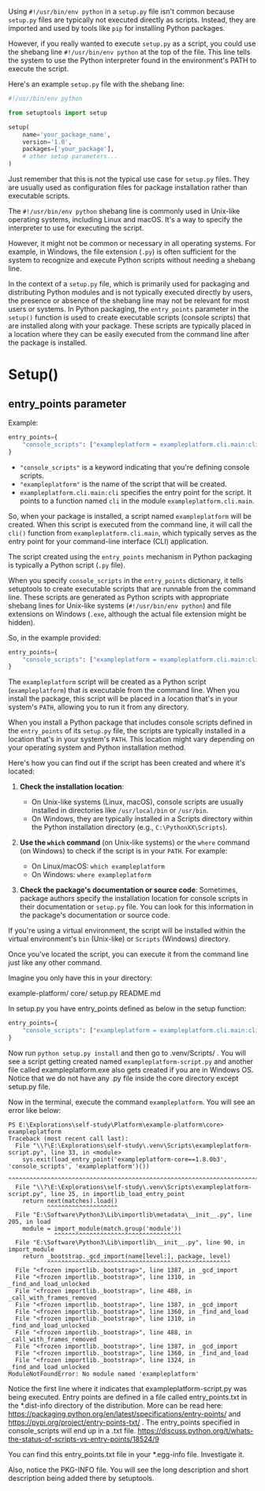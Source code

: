 Using `#!/usr/bin/env python` in a `setup.py` file isn't common because `setup.py` files are typically not executed directly as scripts. Instead, they are imported and used by tools like `pip` for installing Python packages. 

However, if you really wanted to execute `setup.py` as a script, you could use the shebang line `#!/usr/bin/env python` at the top of the file. This line tells the system to use the Python interpreter found in the environment's PATH to execute the script.

Here's an example `setup.py` file with the shebang line:

```python
#!/usr/bin/env python

from setuptools import setup

setup(
    name='your_package_name',
    version='1.0',
    packages=['your_package'],
    # other setup parameters...
)
```

Just remember that this is not the typical use case for `setup.py` files. They are usually used as configuration files for package installation rather than executable scripts.

The `#!/usr/bin/env python` shebang line is commonly used in Unix-like operating systems, including Linux and macOS. It's a way to specify the interpreter to use for executing the script.

However, it might not be common or necessary in all operating systems. For example, in Windows, the file extension (`.py`) is often sufficient for the system to recognize and execute Python scripts without needing a shebang line.

In the context of a `setup.py` file, which is primarily used for packaging and distributing Python modules and is not typically executed directly by users, the presence or absence of the shebang line may not be relevant for most users or systems.
In Python packaging, the `entry_points` parameter in the `setup()` function is used to create executable scripts (console scripts) that are installed along with your package. These scripts are typically placed in a location where they can be easily executed from the command line after the package is installed.

# Setup()

## entry_points parameter

 Example:

```python
entry_points={
    "console_scripts": ["exampleplatform = exampleplatform.cli.main:cli"],
}
```

- `"console_scripts"` is a keyword indicating that you're defining console scripts.
- `"exampleplatform"` is the name of the script that will be created.
- `exampleplatform.cli.main:cli` specifies the entry point for the script. It points to a function named `cli` in the module `exampleplatform.cli.main`. 

So, when your package is installed, a script named `exampleplatform` will be created. When this script is executed from the command line, it will call the `cli()` function from `exampleplatform.cli.main`, which typically serves as the entry point for your command-line interface (CLI) application.

The script created using the `entry_points` mechanism in Python packaging is typically a Python script (`.py` file). 

When you specify `console_scripts` in the `entry_points` dictionary, it tells setuptools to create executable scripts that are runnable from the command line. These scripts are generated as Python scripts with appropriate shebang lines for Unix-like systems (`#!/usr/bin/env python`) and file extensions on Windows (`.exe`, although the actual file extension might be hidden).

So, in the example provided:

```python
entry_points={
    "console_scripts": ["exampleplatform = exampleplatform.cli.main:cli"],
}
```

The `exampleplatform` script will be created as a Python script (`exampleplatform`) that is executable from the command line. When you install the package, this script will be placed in a location that's in your system's `PATH`, allowing you to run it from any directory.

When you install a Python package that includes console scripts defined in the `entry_points` of its `setup.py` file, the scripts are typically installed in a location that's in your system's `PATH`. This location might vary depending on your operating system and Python installation method.

Here's how you can find out if the script has been created and where it's located:

1. **Check the installation location**:
   - On Unix-like systems (Linux, macOS), console scripts are usually installed in directories like `/usr/local/bin` or `/usr/bin`.
   - On Windows, they are typically installed in a Scripts directory within the Python installation directory (e.g., `C:\PythonXX\Scripts`).

2. **Use the `which` command** (on Unix-like systems) or the `where` command (on Windows) to check if the script is in your `PATH`. For example:
   - On Linux/macOS: `which exampleplatform`
   - On Windows: `where exampleplatform`

3. **Check the package's documentation or source code**: Sometimes, package authors specify the installation location for console scripts in their documentation or `setup.py` file. You can look for this information in the package's documentation or source code.

If you're using a virtual environment, the script will be installed within the virtual environment's `bin` (Unix-like) or `Scripts` (Windows) directory.

Once you've located the script, you can execute it from the command line just like any other command.

Imagine you only have this in your directory:

example-platform/
    core/
        setup.py
        README.md

In setup.py you have entry_points defined as below in the setup function:

```python
entry_points={
    "console_scripts": ["exampleplatform = exampleplatform.cli.main:cli"],
}
```

Now run `python setup.py install` and then go to .venv/Scripts/ . You will see a script getting created named `exampleplatform-script.py` and another file called exampleplatform.exe also gets created if you are in Windows OS. Notice that we do not have any .py file inside the core directory except setup.py file.

Now in the terminal, execute the command `exampleplatform`. You will see an error like below:

```
PS E:\Explorations\self-study\Platform\example-platform\core> exampleplatform
Traceback (most recent call last):
  File "\\?\E:\Explorations\self-study\.venv\Scripts\exampleplatform-script.py", line 33, in <module>
    sys.exit(load_entry_point('exampleplatform-core==1.8.0b3', 'console_scripts', 'exampleplatform')())
             ^^^^^^^^^^^^^^^^^^^^^^^^^^^^^^^^^^^^^^^^^^^^^^^^^^^^^^^^^^^^^^^^^^^^^^^^^^^^^^^^^^^^^^^
  File "\\?\E:\Explorations\self-study\.venv\Scripts\exampleplatform-script.py", line 25, in importlib_load_entry_point
    return next(matches).load()
           ^^^^^^^^^^^^^^^^^^^^
  File "E:\Software\Python3\Lib\importlib\metadata\__init__.py", line 205, in load
    module = import_module(match.group('module'))
             ^^^^^^^^^^^^^^^^^^^^^^^^^^^^^^^^^^^^
  File "E:\Software\Python3\Lib\importlib\__init__.py", line 90, in import_module
    return _bootstrap._gcd_import(name[level:], package, level)
           ^^^^^^^^^^^^^^^^^^^^^^^^^^^^^^^^^^^^^^^^^^^^^^^^^^^^
  File "<frozen importlib._bootstrap>", line 1387, in _gcd_import
  File "<frozen importlib._bootstrap>", line 1310, in _find_and_load_unlocked
  File "<frozen importlib._bootstrap>", line 488, in _call_with_frames_removed
  File "<frozen importlib._bootstrap>", line 1387, in _gcd_import
  File "<frozen importlib._bootstrap>", line 1360, in _find_and_load
  File "<frozen importlib._bootstrap>", line 1310, in _find_and_load_unlocked
  File "<frozen importlib._bootstrap>", line 488, in _call_with_frames_removed
  File "<frozen importlib._bootstrap>", line 1387, in _gcd_import
  File "<frozen importlib._bootstrap>", line 1360, in _find_and_load
  File "<frozen importlib._bootstrap>", line 1324, in _find_and_load_unlocked
ModuleNotFoundError: No module named 'exampleplatform'
```

Notice the first line where it indicates that exampleplatform-script.py was being executed. Entry points are defined in a file called entry_points.txt in the *.dist-info directory of the distribution. More can be read here: https://packaging.python.org/en/latest/specifications/entry-points/ and https://pypi.org/project/entry-points-txt/ . The entry_points specified in console_scripts will end up in a .txt file. https://discuss.python.org/t/whats-the-status-of-scripts-vs-entry-points/18524/9

You can find this entry_points.txt file in your *.egg-info file. Investigate it.

Also, notice the PKG-INFO file. You will see the long description and short description being added there by setuptools.